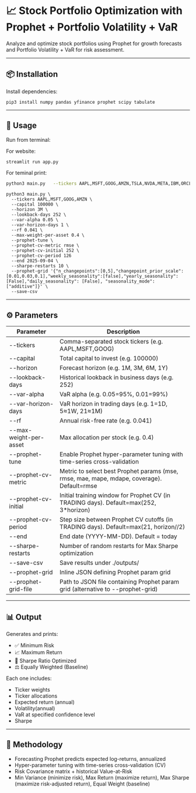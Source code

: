 # 📈 Stock Portfolio Optimization with Prophet + Portfolio Volatility + VaR

Analyze and optimize stock portfolios using Prophet for growth forecasts and Portfolio Volatility + VaR for risk assessment.

---

## 📦 Installation

Install dependencies:

    pip3 install numpy pandas yfinance prophet scipy tabulate

---

## 🚀 Usage

Run from terminal:

For website: 

```bash
streamlit run app.py
```

For teminal print: 

```bash
python3 main.py   --tickers AAPL,MSFT,GOOG,AMZN,TSLA,NVDA,META,IBM,ORCL,INTC,AMD,QCOM,CSCO,BA,CAT,KO,PEP,WMT,TGT,NKE   --capital 100000   --horizon 3M   --lookback-days 504   --var-alpha 0.05   --var-horizon-days 1   --rf 0.041   --max-weight-per-asset 0.2   --prophet-tune   --prophet-cv-metric rmse   --prophet-cv-initial 252   --prophet-cv-period 126   --end 2025-09-04   --sharpe-restarts 10   --prophet-grid '{"n_changepoints":[0,5],"changepoint_prior_scale":[0.01,0.03,0.1],"weekly_seasonality":[false],"yearly_seasonality": [False],"daily_seasonality": [False], "seasonality_mode":["additive"]}'  --save-csv
```


    python3 main.py \
      --tickers AAPL,MSFT,GOOG,AMZN \
      --capital 100000 \
      --horizon 3M \
      --lookback-days 252 \
      --var-alpha 0.05 \ 
      --var-horizon-days 1 \
      --rf 0.041 \ 
      --max-weight-per-asset 0.4 \ 
      --prophet-tune \
      --prophet-cv-metric rmse \
      --prophet-cv-initial 252 \
      --prophet-cv-period 126
      --end 2025-09-04 \ 
      --sharpe-restarts 10 \ 
      --prophet-grid '{"n_changepoints":[0,5],"changepoint_prior_scale":[0.01,0.03,0.1],"weekly_seasonality":[false],"yearly_seasonality": [False],"daily_seasonality": [False], "seasonality_mode":["additive"]}' \
      --save-csv

---

## ⚙️ Parameters

Parameter                  | Description
-------------------------- | --------------------------------------------------------------------------------------------
--tickers                  | Comma-separated stock tickers (e.g. AAPL,MSFT,GOOG)
--capital                  | Total capital to invest (e.g. 100000)
--horizon                  | Forecast horizon (e.g. 1M, 3M, 6M, 1Y)
--lookback-days            | Historical lookback in business days (e.g. 252)
--var-alpha                | VaR alpha (e.g. 0.05=95%, 0.01=99%)
--var-horizon-days         | VaR horizon in trading days (e.g. 1=1D, 5≈1W, 21≈1M)
--rf                       | Annual risk-free rate (e.g. 0.041)
--max-weight-per-asset     | Max allocation per stock (e.g. 0.4)
--prophet-tune             | Enable Prophet hyper-parameter tuning with time-series cross-validation
--prophet-cv-metric        | Metric to select best Prophet params (mse, rmse, mae, mape, mdape, coverage). Default=rmse
--prophet-cv-initial       | Initial training window for Prophet CV (in TRADING days). Default=max(252, 3*horizon)
--prophet-cv-period        | Step size between Prophet CV cutoffs (in TRADING days). Default=max(21, horizon//2)
--end                      | End date (YYYY-MM-DD). Default = today
--sharpe-restarts          | Number of random restarts for Max Sharpe optimization
--save-csv                 | Save results under ./outputs/
--prophet-grid             | Inline JSON defining Prophet param grid
--prophet-grid-file        | Path to JSON file containing Prophet param grid (alternative to --prophet-grid)

---

## 📊 Output

Generates and prints:

- ✅ Minimum Risk
- 📈 Maximum Return
- 🔁 Sharpe Ratio Optimized
- ⚖️ Equally Weighted (Baseline)

Each one includes:
- Ticker weights
- Ticker allocations
- Expected return (annual)
- Volatility(annual)
- VaR at specified confidence level
- Sharpe

---


## 🧠 Methodology

- Forecasting Prophet predicts expected log-returns, annualized
- Hyper-parameter tuning with time-series cross-validation (CV)
- Risk Covariance matrix + historical Value-at-Risk
- Min Variance (minimize risk), Max Return (maximize return), Max Sharpe (maximize risk-adjusted return), Equal Weight (baseline)

